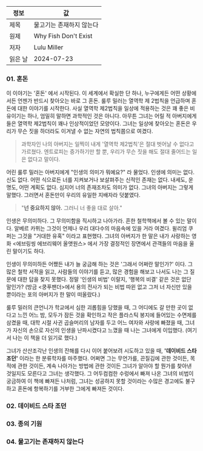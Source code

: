 | 정보    | 값                       |
| ------- | ------------------------ |
| 제목    | 물고기는 존재하지 않는다 |
| 원제    | Why Fish Don't Exist     |
| 저자    | Lulu Miller              |
| 읽은 날 | 2024-07-23               |

### 01. 혼돈

이 이야기는 '혼돈' 에서 시작된다. 이 세계에서 확실한 단 하나, 누구에게든 어떤 상황에서든 언젠가 반드시 찾아오는 바로 그 혼돈. 룰루 밀러는 열역학 제 2법칙을 언급하며 혼돈에 대한 이야기를 시작한다. 사실 열역학 제2법칙을 일상에 적용하는 것은 꽤 좋은 비유이기는 하나, 엄밀히 말하면 과학적인 것은 아니다. 아무튼 그녀는 어릴 적 아버지에게 들은 열역학 제2법칙이 꽤나 인상적이었던 모양이다. 그녀는 일상에 찾아오는 혼돈은 우리가 무슨 짓을 하더라도 이겨낼 수 없는 자연의 법칙쯤으로 여겼다.

> 과학자인 나의 아버지는 일찍이 내게 '열역학 제2법칙'은 절대 벗어날 수 없다고 가르쳤다. 엔트로피는 증가하기만 할 뿐, 우리가 무슨 짓을 해도 절대 줄어드는 일은 없다고 말이다.

어린 룰루 밀러는 아버지에게 "인생의 의미가 뭐예요?" 라 물었다. 인생에 의미는 없다. 신도 없다. 어떤 식으로든 너를 지켜보거나 보살펴주는 신적인 존재는 없다. 내세도, 운명도, 어떤 계획도 없다. 심지어 너의 존재조차도 의미가 없다. 그녀의 아버지는 그렇게 말했다. 그러면서 혼돈만이 우리의 유일한 지배자라 덧붙였다.

> "**넌 중요하지 않아.** 그러니 너 좋을 대로 살아."

인생은 무의미하다. 그 무의미함을 직시하고 나아가라. 흔한 철학책에서 볼 수 있는 말이다. 알베르 카뮈는 그것이 언제나 우리 대다수의 마음속에 있을 거라 여겼다. 윌리엄 쿠퍼는 그것을 "거대한 유혹" 이라고 표현했다. 그녀의 아버지가 한 말은 내가 사랑하는 영화 <에브링씽 에브리웨어 올앳원스> 에서 가장 결정적인 장면에서 관객들의 마음을 울린 말이기도 하다.

인생이 무의미하든 어쨌든 내가 늘 궁금해 하는 것은 '그래서 어쩌란 말인가?' 이다. 그 많은 철학 서적을 읽고, 사람들의 이야기를 듣고, 많은 경험을 해보고 나서도 나는 그 질문에 대한 답을 찾지 못했다. 정말 '인생의 비법' 이랄지, '행복의 비결' 같은 것은 없단 말인가? (방금 <쿵푸팬더>에서 용의 전사가 되는 비법 따윈 없고 그저 너 자신만 있을 뿐이라는 포의 아버지가 한 말이 떠올랐다.)

룰루 밀러의 큰언니가 학교에서 심한 괴롭힘을 당했을 때, 그 어디에도 갈 만한 곳이 없다고 느낀 어느 밤, 모두가 잠든 것을 확인하고 작은 플라스틱 봉지에 들어있는 수면제를 삼켰을 때, 대학 시절 사귄 곱슬머리의 남자를 두고 어느 여자와 사랑에 빠졌을 때, 그녀가 자신의 손으로 자신의 인생을 난파시켰다고 느꼈을 때 나는 그녀에게 이입했다. (여기서 나는 이 책을 더 읽기로 했다.)

그녀가 산산조각난 인생의 잔해를 다시 이어 붙어보려 시도하고 있을 때, **'데이비드 스타 조던'** 이라는 한 분류학자를 마주했다. 어쩌면 그는 무언가를, 끈질김에 관한 것이든, 목적에 관한 것이든, 계속 나아가는 방법에 관한 것이든 그녀가 알아야 할 뭔가를 찾아낸 것일지도 모른다고 그녀는 생각했다. 그 어두컴컴한 수렁에서 빠져 나온 그녀의 비법이 궁금하여 이 책에 빠져든 나처럼, 그녀는 성공하지 못할 것이라는 수많은 경고에도 불구하고 혼돈에 항복하기를 거부한 그에게 빠져든 것이다.

### 02. 데이비드 스타 조던

### 03. 종의 기원

### 04. 물고기는 존재하지 않는다
